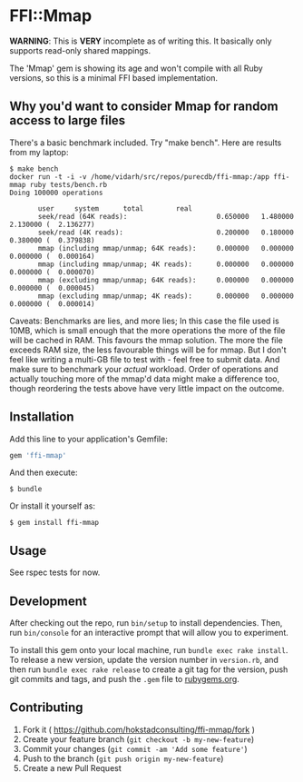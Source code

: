 
# FFI::Mmap

**WARNING**: This is **VERY** incomplete as of writing this. It basically
only supports read-only shared mappings.

The 'Mmap' gem is showing its age and won't compile with all Ruby versions,
so this is a minimal FFI based implementation.


## Why you'd want to consider Mmap for random access to large files

There's a basic benchmark included. Try "make bench". Here are results
from my laptop:

```
$ make bench
docker run -t -i -v /home/vidarh/src/repos/purecdb/ffi-mmap:/app ffi-mmap ruby tests/bench.rb
Doing 100000 operations

       user     system      total        real
       seek/read (64K reads):                      0.650000   1.480000   2.130000 (  2.136277)
       seek/read (4K reads):                       0.200000   0.180000   0.380000 (  0.379838)
       mmap (including mmap/unmap; 64K reads):     0.000000   0.000000   0.000000 (  0.000164)
       mmap (including mmap/unmap; 4K reads):      0.000000   0.000000   0.000000 (  0.000070)
       mmap (excluding mmap/unmap; 64K reads):     0.000000   0.000000   0.000000 (  0.000045)
       mmap (excluding mmap/unmap; 4K reads):      0.000000   0.000000   0.000000 (  0.000014)
```

Caveats: Benchmarks are lies, and more lies; In this case the file used is 10MB, which is 
small enough that the more operations the more of the file will be cached in RAM. This 
favours the mmap solution. The more the file exceeds RAM size, the less favourable things
will be for mmap. But I don't feel like writing a multi-GB file to test with - feel free to
submit data. And make sure to benchmark your *actual* workload. Order of operations and actually
touching more of the mmap'd data might make a difference too, though reordering the tests
above have very little impact on the outcome.


## Installation

Add this line to your application's Gemfile:

```ruby
gem 'ffi-mmap'
```

And then execute:

    $ bundle

Or install it yourself as:

    $ gem install ffi-mmap

## Usage

See rspec tests for now.

## Development

After checking out the repo, run `bin/setup` to install dependencies. Then, run `bin/console` for an interactive prompt that will allow you to experiment.

To install this gem onto your local machine, run `bundle exec rake install`. To release a new version, update the version number in `version.rb`, and then run `bundle exec rake release` to create a git tag for the version, push git commits and tags, and push the `.gem` file to [rubygems.org](https://rubygems.org).

## Contributing

1. Fork it ( https://github.com/hokstadconsulting/ffi-mmap/fork )
2. Create your feature branch (`git checkout -b my-new-feature`)
3. Commit your changes (`git commit -am 'Add some feature'`)
4. Push to the branch (`git push origin my-new-feature`)
5. Create a new Pull Request

